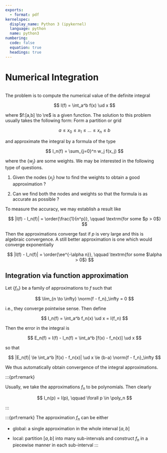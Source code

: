 ```yaml
---
exports:
  - format: pdf
kernelspec:
  display_name: Python 3 (ipykernel)
  language: python
  name: python3
numbering:
  code: false
  equation: true
  headings: true
---
```


# Numerical Integration

```{include} math.md
```

The problem is to compute the numerical value of the definite integral

$$
I(f) = \int_a^b f(x) \ud x
$$ 

where $f:[a,b] \to \re$ is a given function. The solution to this problem usually takes the following form: Form a partition or grid 

$$
a \le x_0 \le x_1 \le \ldots \le x_n \le b
$$

and approximate the integral by a formula of the type

$$
I_n(f) = \sum_{j=0}^n w_j f(x_j)
$$ 

where the $\{ w_j \}$ are some weights. We may be interested in the following type of questions.

1.  Given the nodes $\{ x_j \}$ how to find the weights to obtain a good
    approximation ?

2.  Can we find both the nodes and weights so that the formula is as
    accurate as possible ?

To measure the accuracy, we may establish a result like

$$
|I(f) - I_n(f)| = \order{\frac{1}{n^p}}, \qquad \textrm{for some $p > 0$}
$$

Then the approximations converge fast if $p$ is very large and this is algebraic convergence. A still better approximation is one which would converge exponentially

$$
|I(f) - I_n(f)| = \order{\ee^{-\alpha n}}, \qquad \textrm{for some $\alpha > 0$}
$$

## Integration via function approximation

Let $\{ f_n \}$ be a family of approximations to $f$ such that

$$
\lim_{n \to \infty} \norm{f - f_n}_\infty = 0
$$ 

i.e., they converge pointwise sense. Then define 

$$
I_n(f) = \int_a^b f_n(x) \ud x = I(f_n)
$$

Then the error in the integral is

$$
E_n(f) = I(f) - I_n(f) = \int_a^b [f(x) - f_n(x)] \ud x
$$ 

so that

$$
|E_n(f)| \le \int_a^b |f(x) - f_n(x)| \ud x \le (b-a) \norm{f - f_n}_\infty
$$

We thus automatically obtain convergence of the integral approximations.

:::{prf:remark}

Usually, we take the approximations $f_n$ to be polynomials. Then clearly 

$$
I_n(p) = I(p), \qquad \forall p \in \poly_n
$$

:::

:::{prf:remark}
The approximation $f_n$ can be either

-   global: a single approximation in the whole interval $[a,b]$

-   local: partition $[a,b]$ into many sub-intervals and construct $f_n$
    in a piecewise manner in each sub-interval
:::
